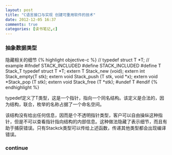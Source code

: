 ```yaml
---
layout: post
title: "C语言接口与实现 创建可重用软件的技术"
date: 2012-12-05 16:37
comments: true
categories: [读书笔记,c]
---
```

### 抽象数据类型
隐藏相关的细节
{% highlight objective-c %}
// typedef struct T *T;
// example
#ifndef STACK_INCLUDED
#define STACK_INCLUDED
#define T Stack_T
typedef struct T *T;
extern T     Stack_new  (void);
extern int   Stack_empty(T stk);
extern void  Stack_push (T stk, void *x);
extern void *Stack_pop  (T stk);
extern void  Stack_free (T *stk);
#undef T
#endif
{% endhighlight %}

typedef定义了T类型，这是一个指针，指向一个同名结构。该定义是合法的，因为结构，联合，枚举的名称占据了一个命名空间。

该结构没有给出任何信息，因而是个不透明指针类型，客户可以自由操纵这种指针，但是不可以查看指针指向结构的内部信息。这种做法隐藏了表示细节，而且有助于捕获错误。只有Stackck类型可以传给上述函数，传递其他类型都会出现编译错误。

### continue
